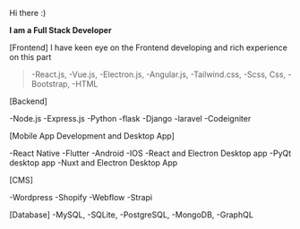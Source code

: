 Hi there :)

**I am a Full Stack Developer**

[Frontend]
I have keen eye on the Frontend developing and rich experience on this part

> -React.js,
-Vue.js,
-Electron.js,
-Angular.js,
-Tailwind.css,
-Scss, Css,
-Bootstrap,
-HTML

[Backend]

-Node.js
-Express.js
-Python
-flask
-Django
-laravel
-Codeigniter

[Mobile App Development and Desktop App]

-React Native
-Flutter
-Android
-IOS
-React and Electron Desktop app
-PyQt desktop app
-Nuxt and Electron Desktop App

[CMS]

-Wordpress
-Shopify
-Webflow
-Strapi

[Database]
-MySQL,
-SQLite,
-PostgreSQL,
-MongoDB,
-GraphQL
